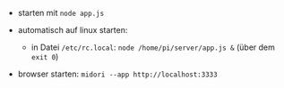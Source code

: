 - starten mit `node app.js`
- automatisch auf linux starten:
    - in Datei `/etc/rc.local`: `node /home/pi/server/app.js &` (über dem `exit 0`)

- browser starten: `midori --app http://localhost:3333`
